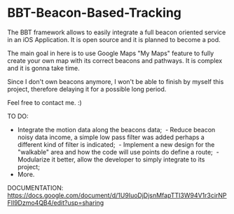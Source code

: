 # BBT-Beacon-Based-Tracking
The BBT framework allows to easily integrate a full beacon oriented service in an iOS Application. It is open source and it is planned to become a pod.

The main goal in here is to use Google Maps "My Maps" feature to fully create your own map with its correct beacons and pathways. It is complex and it is gonna take time. 

Since I don't own beacons anymore, I won't be able to finish by myself this project, therefore delaying it for a possible long period.

Feel free to contact me. :)

TO DO:
  - Integrate the motion data along the beacons data;
  - Reduce beacon noisy data income, a simple low pass filter was added perhaps a different kind of filter is indicated;
  - Implement a new design for the "walkable" area and how the code will use points do define a route;
  - Modularize it better, allow the developer to simply integrate to its project;
  - More.
 
DOCUMENTATION:
  https://docs.google.com/document/d/1U9IuoDjDjsnMfapTTI3W94V1r3cirNPFlI9Dzmo4QB4/edit?usp=sharing
